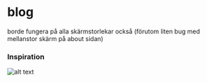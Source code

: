 # blog

borde fungera på alla skärmstorlekar också (förutom liten bug med mellanstor skärm på about sidan)

### Inspiration

![alt text](https://github.com/[abbchrjer]/[blog]/blob/[master]/images/inspiration.jpg?raw=true)
